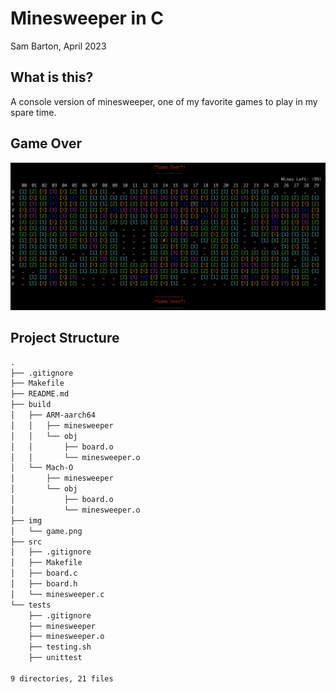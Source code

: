 # Minesweeper in C
Sam Barton, April 2023
## What is this?
A console version of minesweeper, one of my favorite games to play in my spare time.
## Game Over
![game over screenshot](img/game.png)
## Project Structure
```markdown
.
├── .gitignore
├── Makefile
├── README.md
├── build
│   ├── ARM-aarch64
│   │   ├── minesweeper
│   │   └── obj
│   │       ├── board.o
│   │       └── minesweeper.o
│   └── Mach-O
│       ├── minesweeper
│       └── obj
│           ├── board.o
│           └── minesweeper.o
├── img
│   └── game.png
├── src
│   ├── .gitignore
│   ├── Makefile
│   ├── board.c
│   ├── board.h
│   └── minesweeper.c
└── tests
    ├── .gitignore
    ├── minesweeper
    ├── minesweeper.o
    ├── testing.sh
    ├── unittest

9 directories, 21 files
```


